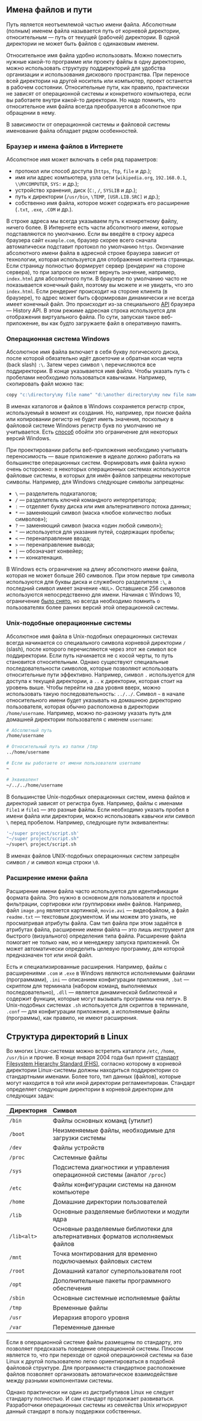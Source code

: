## Имена файлов и пути

Путь является неотъемлемой частью имени файла. Абсолютным (полным) именем файла называется путь от корневой директории, относительным — путь от текущей (рабочей) директории. В одной директории не может быть файлов с одинаковым именем.

Относительное имя файла удобно использовать. Можно поместить нужные какой-то программе или проекту файлы в одну директорию, можно использовать структуру поддиректорий для удобства организации и использования дискового пространства. При переносе всей директории на другой носитель или компьютер, проект останется в рабочем состоянии. Относительные пути, как правило, практически не зависят от операционной системы и конкретного компьютера, если вы работаете внутри какой-то директории. Но надо помнить, что относительное имя файла всегда преобразуется в абсолютное при обращении в нему.

В зависимости от операционной системы и файловой системы именование файла обладает рядом особенностей.

### Браузер и имена файлов в Интернете

Абсолютное имя может включать в себя ряд параметров:

- протокол или способ доступа (`https`, `ftp`, `file` и др.);
- имя или адрес компьютера, узла сети (`wikipedia.org`, `192.168.0.1`, `\\MYCOMPUTER`, `SYS:` и др.);
- устройство хранения, диск (`C:`, `/`, `SYSLIB` и др.);
- путь к директории (`/usr/bin`, `\TEMP`, `[USR.LIB.SRC]` и др.);
- собственно имя файла, которое может содержать его расширение (`.txt`, `.exe`, `.COM` и др.).

В строке адреса мы всегда указываем путь к конкретному файлу, ничего более. В Интернете есть части абсолютного имени, которые подставляются по умолчанию. Если вы введёте в строку адреса браузера сайт `example.com`, браузер скорее всего сначала автоматически подставит протокол по умолчанию `https`. Окончание абсолютного имени файла в адресной строке браузера зависит от технологии, которая используется для отображения контента страницы. Если страницу полностью формирует сервер (рендеринг на стороне сервера), то при запросе он может вернуть значение, например, `index.html` для абсолютного пути. В браузере по умолчанию часто не показывается конечный файл, поэтому вы можете и не увидеть, что это `index.html`. Если рендеринг происходит на стороне клиента (в браузере), то адрес может быть сформирован динамически и не всегда имеет конечный файл. Это происходит из-за специального [API](/tools/api/) браузера — History API. В этом режиме адресная строка используется для отображения виртуального файла. По сути, запуская такое веб-приложение, вы как будто загружаете файл в оперативную память.

### Операционная система Windows

Абсолютное имя файла включает в себя букву логического диска, после которой обязательно идёт двоеточие и обратная косая черта (back slash) `:\`. Затем через символ `\` перечисляются все поддиректории. В конце указывается имя файла. Чтобы указать путь с пробелами необходимо пользоваться кавычками. Например, скопировать файл можно так:

```bash
copy "c:\directory\my file name" "d:\another directory\my new file name"
```

В именах каталогов и файлов в Windows сохраняется регистр строк, используемый в момент их создания. Но, например, при поиске файла или копировании регистр не будет иметь значения, поскольку в файловой системе Windows регистр букв по умолчанию не учитывается. Есть [способ](https://github.com/vandread666/GhacksFiles/blob/master/Kelly/dontprettypath.reg) обойти это ограничение для некоторых версий Windows.

При проектировании работы веб-приложения необходимо учитывать переносимость — ваше приложение в идеале должно работать на большинстве операционных систем. Формировать имя файла нужно очень осторожно: в некоторых операционных системах используются файловые системы, в которых для имён файлов запрещены некоторые символы. Например, для Windows следующие символы запрещены:

- `\` — разделитель подкаталогов;
- `/` — разделитель ключей командного интерпретатора;
- `:` — отделяет букву диска или имя альтернативного потока данных;
- `*` — заменяющий символ (маска «любое количество любых символов»);
- `?` — заменяющий символ (маска «один любой символ»);
- `"` — используется для указания путей, содержащих пробелы;
- `<` — перенаправление ввода;
- `>` — перенаправление вывода;
- `|` — обозначает конвейер;
- `+` — конкатенация.

В Windows есть ограничение на длину абсолютного имени файла, которая не может больше 260 символов. При этом первые три символа используются для буквы диска и служебного разделителя `:\`, а последний символ имеет значение `<NUL>`. Оставшиеся 256 символов используются непосредственно для имени. Начиная с Windows 10, ограничение [было снято](https://docs.microsoft.com/ru-ru/windows/win32/fileio/maximum-file-path-limitation?tabs=cmd#enable-long-paths-in-windows-10-version-1607-and-later), но всегда необходимо помнить о пользователях более ранних версий этой операционной системы.

### Unix-подобные операционные системы

Абсолютное имя файла в Unix-подобных операционных системах всегда начинается со специального символа корневой директории `/` (slash), после которого перечисляются через этот же символ все поддиректории. Если путь начинается не с косой черты, то путь становится относительным. Однако существуют специальные последовательности символов, которые позволяют использовать относительные пути эффективно. Например, символ `.` используется для доступа к текущей директории, а `..` к директории, которая стоит на уровень выше. Чтобы перейти на два уровня вверх, можно использовать такую последовательность: `../../`. Символ `~` в начале относительного имени будет указывать на домашнюю директорию пользователя, которая обычно расположена в директории `/home/username`. Например, можно по-разному указать путь для домашней директории пользователя с именем `username`:

```bash
# Абсолютный путь
/home/username

# Относительный путь из папки /tmp
../home/username

# Если вы работаете от имени пользователя username
~

# Эквивалент
~/../../home/username
```

В большинстве Unix-подобных операционных систем, имена файлов и директорий зависят от регистра букв. Например, файлы с именами `File1` и `file1` — это разные файлы. Если необходимо указать пробел в имени файла или директории, можно использовать кавычки или символ `\` перед пробелом. Например, следующие пути эквивалентны:

```bash
'~/super project/script.sh'
"~/super project/script.sh"
~/super\ project/script.sh
```

В именах файлов UNIX-подобных операционных систем запрещён символ `/` и символ конца строки `\0`.

### Расширение имени файла

Расширение имени файла часто используется для идентификации формата файла. Это нужно в основном для пользователя и простой фильтрации, сортировки или группировки имён файлов. Например, файл `image.png` является картинкой, `movie.avi` — видеофайлом, а файл `readme.txt` — текстовым документом. И мы можем это узнать, не просматривая атрибуты файла. Сам тип файла при этом задаётся в атрибутах файла, расширение имени файла — это лишь инструмент для быстрого (визуального) определения типа файла. Расширение файла помогает не только нам, но и менеджеру запуска приложений. Он может автоматически определить целевую программу, для которой предназначен тот или иной файл.

Есть и специализированные расширения. Например, файлы с расширениями `.com` и `.exe` в Windows являются исполняемыми файлами (программами), `.ini` — описанием конфигурации приложения, `.bat` — скриптом для терминала (набором команд, выполняемых последовательно), `.dll` — является динамической библиотекой и содержит функции, которые могут вызывать программы «на лету». В Unix-подобных системах `.sh` используется для скриптов в терминале, `.conf` — для конфигурации приложения, а исполняемые файлы (программы), как правило, не имеют расширения.

## Структура директорий в Linux

Во многих Linux-системах можно встретить каталоги `/etc`, `/home`, `/usr/bin` и прочие. В конце января 2004 года был принят [стандарт Filesystem Hierarchy Standard (FHS)](https://wiki.linuxfoundation.org/lsb/fhs), согласно которому в корневой директории Linux-системы должны находиться поддиректории со стандартными именами. Более того, тип данных (файлов), которые могут находится в той или иной директории регламентирован. Стандарт определяет следующие директории в корневой директории для следующих задач:

| Директория  | Символ                                                                         |
|:------------|:-------------------------------------------------------------------------------|
| `/bin`      | Файлы основных команд (утилит)                                                 |
| `/boot`     | Неизменяемые файлы, необходимые для загрузки системы                           |
| `/dev`      | Файлы устройств                                                                |
| `/proc`     | Системные файлы                                                                |
| `/sys`      | Подсистема диагностики и управления операционной системы (аналог `/proc`)      |
| `/etc`      | Файлы конфигурации системы на данном компьютере                                |
| `/home`     | Домашние директории пользователей                                              |
| `/lib`      | Основные разделяемые библиотеки и модули ядра                                  |
| `/lib<alt>` | Основные разделяемые библиотеки для альтернативных форматов исполняемых файлов |
| `/mnt`      | Точка монтирования для временно подключаемых файловых систем                   |
| `/root`     | Домашний каталог суперпользователя root                                        |
| `/opt`      | Дополнительные пакеты программного обеспечения                                 |
| `/sbin`     | Основные системные исполняемые файлы                                           |
| `/tmp`      | Временные файлы                                                                |
| `/usr`      | Иерархия второго уровня                                                        |
| `/var`      | Переменные данные                                                              |

Если в операционной системе файлы размещены по стандарту, это позволяет предсказать поведение операционной системы. Плюсом является то, что при переходе от одной операционной системы на базе Linux к другой пользователю легко ориентироваться в подобной файловой структуре. Для программиста стандартное расположение файлов позволяет организовать автоматическое взаимодействие между разными компонентами системы.

Однако практически ни один из дистрибутивов Linux не следует стандарту полностью. И сам стандарт продолжает развиваться. Разработчики операционных системы из семейства Unix игнорируют данный стандарт в пользу поддержки собственных.

